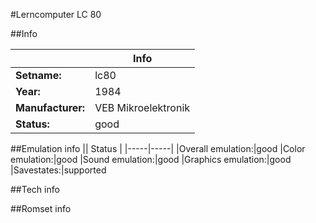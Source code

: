 #Lerncomputer LC 80

##Info

||Info|
|-----|-----|
|**Setname:**|lc80
|**Year:**|1984
|**Manufacturer:**|VEB Mikroelektronik
|**Status:**|good

##Emulation info
|| Status |
|-----|-----|
|Overall emulation:|good
|Color emulation:|good
|Sound emulation:|good
|Graphics emulation:|good
|Savestates:|supported

##Tech info

##Romset info

<!--- START OF EDITED COMMENT DO NOT TOUCH TEXT ABOVE-->
